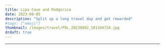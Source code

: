 ```yaml
---
title: Lipa Cave and Podgorica
date: 2023-08-05
description: "Split up a long travel day and got rewarded"
#tags: ["emoji"]
thumbnail: /images/travel/PXL_20230802_101344728.jpg
drdaft: true
---
```




---
